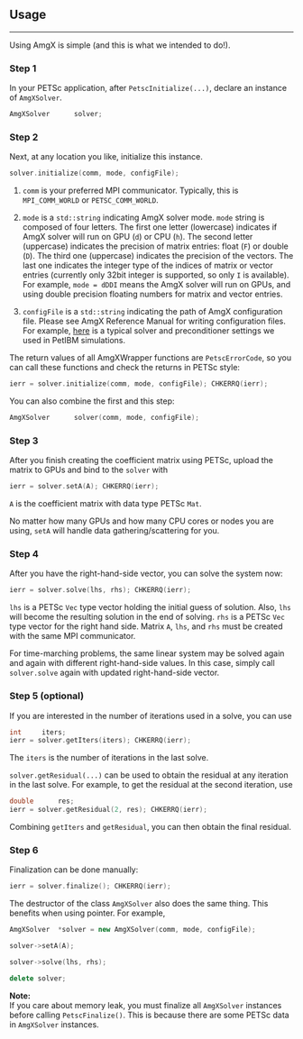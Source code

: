 ## Usage
---------

Using AmgX is simple (and this is what we intended to do!).

### Step 1

In your PETSc 
application, after `PetscInitialize(...)`, declare an instance of `AmgXSolver`.

```c++
AmgXSolver      solver;
```

### Step 2

Next, at any location you like, initialize this instance.

```c++
solver.initialize(comm, mode, configFile);
```

1. `comm` is your preferred MPI communicator. Typically, this is `MPI_COMM_WORLD`
or `PETSC_COMM_WORLD`.

2. `mode` is a `std::string` indicating AmgX solver mode. `mode` string is 
composed of four letters. The first one letter (lowercase) indicates if AmgX
solver will run on GPU (`d`) or CPU (`h`). The second letter (uppercase) indicates
the precision of matrix entries: float (`F`) or double (`D`). The third one
(uppercase) indicates the precision of the vectors. The last one indicates the
integer type of the indices of matrix or vector entries (currently only 32bit
integer is supported, so only `I` is available). For example, `mode = dDDI` means
the AmgX solver will run on GPUs, and using double precision floating numbers 
for matrix and vector entries.

3. `configFile` is a `std::string` indicating the path of AmgX configuration file. 
Please see AmgX Reference Manual for writing configuration files. For example, 
[here]("../example/Poisson/configs/AmgX_SolverOptions_Classical.info") 
is a typical solver and preconditioner settings we used in PetIBM simulations.

The return values of all AmgXWrapper functions are `PetscErrorCode`, so you can
call these functions and check the returns in PETSc style:

```c++
ierr = solver.initialize(comm, mode, configFile); CHKERRQ(ierr);
```

You can also combine the first and this step:

```c++
AmgXSolver      solver(comm, mode, configFile);
```

### Step 3

After you finish creating the coefficient matrix using PETSc, upload the 
matrix to GPUs and bind to the `solver` with

```c++
ierr = solver.setA(A); CHKERRQ(ierr);
```

`A` is the coefficient matrix with data type PETSc `Mat`.

No matter how many GPUs and how many CPU cores or nodes you are using, `setA` 
will handle data gathering/scattering for you.

### Step 4

After you have the right-hand-side vector, you can solve the system now:

```c++
ierr = solver.solve(lhs, rhs); CHKERRQ(ierr);
```

`lhs` is a PETSc `Vec` type vector holding the initial guess of solution. Also,
`lhs` will become the resulting solution in the end of solving. `rhs` is a
PETSc `Vec` type vector for the right hand side. Matrix `A`, `lhs`, and `rhs` 
must be created with the same MPI communicator.

For time-marching problems, the same linear system may be solved again and again
with different right-hand-side values. In this case, simply call `solver.solve`
again with updated right-hand-side vector.

### Step 5 (optional)

If you are interested in the number of iterations used in a solve, you can use

```c++
int     iters;
ierr = solver.getIters(iters); CHKERRQ(ierr);
```

The `iters` is the number of iterations in the last solve.

`solver.getResidual(...)` can be used to obtain the residual at any iteration
in the last solve. For example, to get the residual at the second iteration,
use

```c++
double      res;
ierr = solver.getResidual(2, res); CHKERRQ(ierr);
```

Combining `getIters` and `getResidual`, you can then obtain the final residual.

### Step 6

Finalization can be done manually:

```c++
ierr = solver.finalize(); CHKERRQ(ierr);
```

The destructor of the class `AmgXSolver` also does the same thing. This benefits
when using pointer. For example,

```c++
AmgXSolver  *solver = new AmgXSolver(comm, mode, configFile);

solver->setA(A);

solver->solve(lhs, rhs);

delete solver;
```

**Note:**  
If you care about memory leak, you must finalize all `AmgXSolver` instances
before calling `PetscFinalize()`. This is because there are some PETSc data
in `AmgXSolver` instances.
